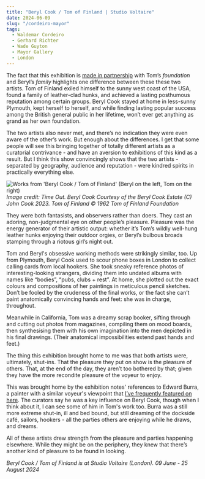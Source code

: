 ```yaml
---
title: "Beryl Cook / Tom of Finland | Studio Voltaire"
date: 2024-06-09
slug: "/cordeiro-mayor"
tags:
  - Waldemar Cordeiro
  - Gerhard Richter
  - Wade Guyton
  - Mayor Gallery
  - London
---
```


The fact that this exhibition is [made in partnership](https://studiovoltaire.org/whats-on/beryl-cook-and-tom-of-finland/) with Tom’s _foundation_ and Beryl’s _family_ highlights one difference between these these two artists. Tom of Finland exiled himself to the sunny west coast of the USA, found a family of leather-clad hunks, and achieved a lasting posthumous reputation among certain groups. Beryl Cook stayed at home in less-sunny Plymouth, kept herself to herself, and while finding lasting popular success among the British general public in her lifetime, won’t ever get anything as grand as her own foundation.

The two artists also never met, and there’s no indication they were even aware of the other’s work. But enough about the differences. I get that some people will see this bringing together of totally different artists as a curatorial contrivance - and have an aversion to exhibitions of this kind as a result. But I think this show convincingly shows that the two artists - separated by geography, audience and reputation - were kindred spirits in practically everything else.

![Works from 'Beryl Cook / Tom of Finland' (Beryl on the left, Tom on the right)](/beryl-tom-voltaire-1.jpeg)
_Image credit: Time Out. Beryl Cook Courtesy of the Beryl Cook Estate (C) John Cook 2023. Tom of Finland © 1962 Tom of Finland Foundation_

They were both fantasists, and observers rather than doers. They cast an adoring, non-judgmental eye on other people’s pleasure. Pleasure was the energy generator of their artistic output: whether it’s Tom’s wildly well-hung leather hunks enjoying their outdoor orgies, or Beryl’s bulbous broads stamping through a riotous girl’s night out.

Tom and Beryl's obsessive working methods were strikingly similar, too. Up from Plymouth, Beryl Cook used to scour phone boxes in London to collect calling cards from local hookers. She took sneaky reference photos of interesting-looking strangers, dividing them into undated albums with names like “bodies”, “pubs, clubs + rest”. At home, she plotted out the exact colours and compositions of her paintings in meticulous pencil sketches. Don’t be fooled by the crudeness of the final works, or the fact she can’t paint anatomically convincing hands and feet: she was in charge, throughout.

Meanwhile in California, Tom was a dreamy scrap booker, sifting through and cutting out photos from magazines, compiling them on mood boards, then synthesising them with his own imagination into the men depicted in his final drawings. (Their anatomical impossibilities extend past hands and feet.)

The thing this exhibition brought home to me was that both artists were, ultimately, shut-ins. That the pleasure they put on show is the pleasure of others. That, at the end of the day, they aren’t too bothered by that; given they have the more recondite pleasure of the voyeur to enjoy.

This was brought home by the exhibition notes' references to Edward Burra, a painter with a similar voyeur's viewpoint that [I’ve frequently featured on here](https://artangled.com/tags/edward-burra/). The curators say he was a key influence on Beryl Cook, though when I think about it, I can see some of him in Tom's work too. Burra was a still more extreme shut-in, ill and bed bound, but still dreaming of the dockside café, sailors, hookers - all the parties others are enjoying while he draws, and dreams.

All of these artists drew strength from the pleasure and parties happening elsewhere. While they might be on the periphery, they knew that there’s another kind of pleasure to be found in looking.

_Beryl Cook / Tom of Finland is at Studio Voltaire (London). 09 June - 25 August 2024_
